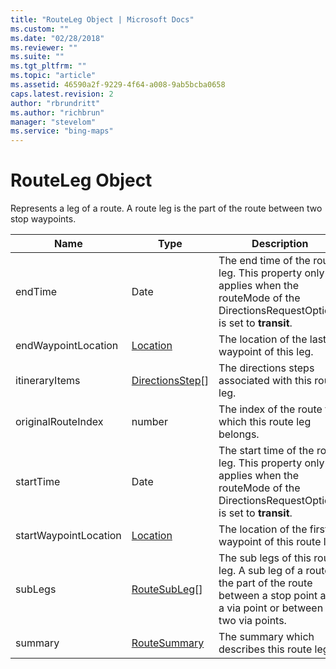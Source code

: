 ```yaml
---
title: "RouteLeg Object | Microsoft Docs"
ms.custom: ""
ms.date: "02/28/2018"
ms.reviewer: ""
ms.suite: ""
ms.tgt_pltfrm: ""
ms.topic: "article"
ms.assetid: 46590a2f-9229-4f64-a008-9ab5bcba0658
caps.latest.revision: 2
author: "rbrundritt"
ms.author: "richbrun"
manager: "stevelom"
ms.service: "bing-maps"
---
```


# RouteLeg Object

Represents a leg of a route. A route leg is the part of the route between two stop waypoints.

|   Name                |   Type             |   Description                                                              |
|-----------------------|--------------------|----------------------------------------------------------------------------|
| endTime               | Date           | The end time of the route leg. This property only applies when the routeMode of the DirectionsRequestOptions is set to **transit**.           |
| endWaypointLocation   | [Location](../../map-control-api/location-class.md) | The location of the last waypoint of this leg.                |
| itineraryItems        | [DirectionsStep](directionsstep-object.md)\[\] | The directions steps associated with this route leg.                                                                                          |
| originalRouteIndex    | number             | The index of the route to which this route leg belongs.                    |
| startTime             | Date           | The start time of the route leg. This property only applies when the routeMode of the DirectionsRequestOptions is set to **transit**.         |
| startWaypointLocation | [Location](../../map-control-api/location-class.md) | The location of the first waypoint of this route leg.         |
| subLegs               | [RouteSubLeg](routesubleg-object.md)\[\]    | The sub legs of this route leg. A sub leg of a route is the part of the route between a stop point and a via point or between two via points. |
| summary               | [RouteSummary](routesummary-object.md) | The summary which describes this route leg.          |
